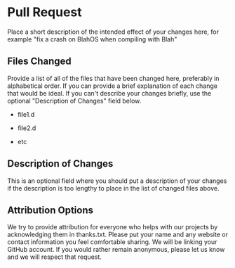 Pull Request
============

Place a short description of the intended effect of your changes here, for
example "fix a crash on BlahOS when compiling with Blah"

## Files Changed

Provide a list of all of the files that have been changed here, preferably in
alphabetical order.  If you can provide a brief explanation of each change
that would be ideal.  If you can't describe your changes briefly, use the
optional "Description of Changes" field below.

* file1.d

* file2.d

* etc

## Description of Changes

This is an optional field where you should put a description of your changes
if the description is too lengthy to place in the list of changed files above.

## Attribution Options

We try to provide attribution for everyone who helps with our projects
by acknowledging them in thanks.txt.
Please put your name and any website or contact information you feel
comfortable sharing.  We will be linking your GitHub account.  If you
would rather remain anonymous, please let us know and we will respect
that request.
